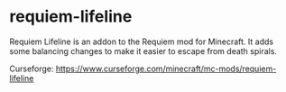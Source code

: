 # requiem-lifeline

Requiem Lifeline is an addon to the Requiem mod for Minecraft. It adds some balancing changes to make it easier to escape from death spirals.

Curseforge: https://www.curseforge.com/minecraft/mc-mods/requiem-lifeline